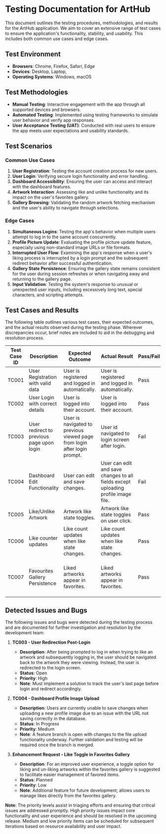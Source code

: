 # Testing Documentation for ArtHub

This document outlines the testing procedures, methodologies, and results for the ArtHub application. We aim to cover an extensive range of test cases to ensure the application's functionality, stability, and usability. This includes both common use cases and edge cases.

## Test Environment

- **Browsers**: Chrome, Firefox, Safari, Edge
- **Devices**: Desktop, Laptop,
- **Operating Systems**: Windows, macOS

## Test Methodologies

- **Manual Testing**: Interactive engagement with the app through all supported devices and browsers.
- **Automated Testing**: Implemented using testing frameworks to simulate user behavior and verify app responses.
- **User Acceptance Testing (UAT)**: Conducted with real users to ensure the app meets user expectations and usability standards.

## Test Scenarios

### Common Use Cases

1. **User Registration**: Testing the account creation process for new users.
2. **User Login**: Verifying secure login functionality and error handling.
3. **Dashboard Accessibility**: Ensuring the user can access and interact with the dashboard features.
4. **Artwork Interaction**: Assessing like and unlike functionality and its impact on the user's favorites gallery.
5. **Gallery Browsing**: Validating the random artwork fetching mechanism and the user's ability to navigate through selections.

### Edge Cases

1. **Simultaneous Logins**: Testing the app's behavior when multiple users attempt to log in to the same account concurrently.
2. **Profile Picture Update**: Evaluating the profile picture update feature, especially using non-standard image URLs or file formats.
3. **Interrupted User Flow**: Examining the app's response when a user's liking process is interrupted by a login prompt and the subsequent redirect behavior after successful authentication.
4. **Gallery State Persistence**: Ensuring the gallery state remains consistent for the user during session refreshes or when navigating away and returning to the gallery page.
5. **Input Validation**: Testing the system's response to unusual or unexpected user inputs, including excessively long text, special characters, and scripting attempts.

## Test Cases and Results

The following table outlines various test cases, their expected outcomes, and the actual results observed during the testing phase. Wherever discrepancies occur, brief notes are included to aid in the debugging and resolution process.

| Test Case ID | Description                               | Expected Outcome                                                         | Actual Result                                                                     | Pass/Fail | Notes                                                               |
| ------------ | ----------------------------------------- | ------------------------------------------------------------------------ | --------------------------------------------------------------------------------- | --------- | ------------------------------------------------------------------- |
| TC001        | User Registration with valid data         | User is registered and logged in automatically.                          | User is registered and logged in automatically.                                   | Pass      | More validation account required                                    |
| TC002        | User Login with correct details           | User is logged into their account.                                       | User is logged into their account.                                                | Pass      |                                                                     |
| TC003        | User redirect to previous page upon login | User is navigated to previous viewed page from login after login prompt. | User id navigated to login screen after login.                                    | Fail      | TODO                                                                |
| TC004        | Dashboard Edit Functionality              | User can edit and save changes.                                          | User can edit and save changes to all fields except uploading profile image file. | Fail      | Feature branch open with file upload functionality changes underway |
| TC005        | Like/Unlike Artwork                       | Artwork like state toggles.                                              | Artwork like state toggles on user click.                                         | Pass      |                                                                     |
| TC006        | Like counter updates                      | Like count updates when like state changes.                              | Like count updates when like state changes.                                       | Pass      |                                                                     |
| TC007        | Favourites Gallery Persistence            | Liked artworks appear in favorites.                                      | Liked artworks appear in favorites.                                               | Pass      | Like toggle required in favourites gallery for easy un-liking.      |

## Detected Issues and Bugs

The following issues and bugs were detected during the testing process and are documented for further investigation and resolution by the development team:

1. **TC003 - User Redirection Post-Login**

   - **Description**: After being prompted to log in when trying to like an artwork and subsequently logging in, the user should be navigated back to the artwork they were viewing. Instead, the user is redirected to the login screen.
   - **Status**: Open
   - **Priority**: High
   - **Note**: Must implement a solution to track the user's last page before login and redirect accordingly.

2. **TC004 - Dashboard Profile Image Upload**

   - **Description**: Users are currently unable to save changes when uploading a new profile image due to an issue with the URL not saving correctly in the database.
   - **Status**: In Progress
   - **Priority**: Medium
   - **Note**: A feature branch is open with changes to the file upload functionality underway. Further validation and testing will be required once the branch is merged.

3. **Enhancement Request - Like Toggle in Favorites Gallery**
   - **Description**: For an improved user experience, a toggle option for liking and un-liking artworks within the favorites gallery is suggested to facilitate easier management of favored items.
   - **Status**: Planned
   - **Priority**: Low
   - **Note**: Additional feature for future development; allows users to manage likes directly from the favorites gallery.

**Note**: The priority levels assist in triaging efforts and ensuring that critical issues are addressed promptly. High priority issues impact core functionality and user experience and should be resolved in the upcoming release. Medium and low priority items can be scheduled for subsequent iterations based on resource availability and user impact.
